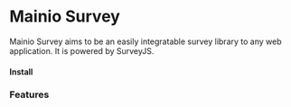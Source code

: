 # Mainio Survey

Mainio Survey aims to be an easily integratable survey library to any web application. It is powered by SurveyJS.

#### Install


### Features


